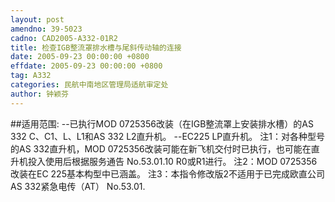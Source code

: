 ```yaml
---
layout: post
amendno: 39-5023
cadno: CAD2005-A332-01R2
title: 检查IGB整流罩排水槽与尾斜传动轴的连接
date: 2005-09-23 00:00:00 +0800
effdate: 2005-09-23 00:00:00 +0800
tag: A332
categories: 民航中南地区管理局适航审定处
author: 钟颖芬
---
```


##适用范围:
--已执行MOD 0725356改装（在IGB整流罩上安装排水槽）的AS 332 C、C1、L、L1和AS 332 L2直升机。
--EC225 LP直升机。
注1：对各种型号的AS 332直升机，MOD 0725356改装可能在新飞机交付时已执行，也可能在直升机投入使用后根据服务通告 No.53.01.10 R0或R1进行。
注2：MOD 0725356改装在EC 225基本构型中已涵盖。
注3：本指令修改版2不适用于已完成欧直公司AS 332紧急电传（AT） No.53.01.

